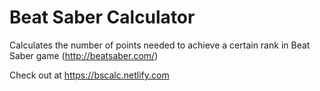 # Beat Saber Calculator
Calculates the number of points needed to achieve a certain rank in Beat Saber game (http://beatsaber.com/)

Check out at https://bscalc.netlify.com
